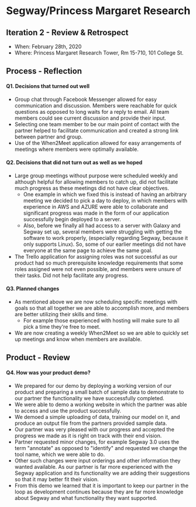 ﻿
# Segway/Princess Margaret Research

## Iteration 2 - Review & Retrospect

-   When: February 28th, 2020
-   Where: Princess Margaret Research Tower, Rm 15-710, 101 College St.

## Process - Reflection

#### Q1. Decisions that turned out well
- Group chat through Facebook Messenger allowed for easy communication and discussion. Members were reachable for quick questions as opposed to long waits for a reply to email. All team members could see current discussion and provide their input.
- Selecting one team member to be our main point of contact with the partner helped to facilitate communication and created a strong link between partner and group.
- Use of the When2Meet application allowed for easy arrangements of meetings where members were optimally available. 

#### Q2. Decisions that did not turn out as well as we hoped
- Large group meetings without purpose were scheduled weekly and although helpful for allowing members to catch up, did not facilitate much progress as these meetings did not have clear objectives. 
	- One example in which we fixed this is instead of having an arbitrary meeting we decided to pick a day to deploy, in which members with experience in AWS and AZURE were able to collaborate and significant progress was made in the form of our application successfully begin deployed to a server.
	- Also, before we finally all had access to a server with Galaxy and Segway set up, several members were struggling with getting the software to work properly, (especially regarding Segway, because it only supports Linux). So, some of our earlier meetings did not have everyone at the same page to achieve the same goal.
- The Trello application for assigning roles was not successful as our product had so much prerequisite knowledge requirements that some roles assigned were not even possible, and members were unsure of their tasks. Did not help facilitate any progress. 

#### Q3. Planned changes
-   As mentioned above we are now scheduling specific meetings with goals so that all together we are able to accomplish more, and members are better utilizing their skills and time.
	-  For example those experienced with hosting will make sure to all pick a time they're free to meet.
- We are now creating a weekly When2Meet so we are able to quickly set up meetings and know when members are available.

## Product - Review

#### Q4. How was your product demo?
- We prepared for our demo by deploying a working version of our product and preparing a small batch of sample data to demonstrate to our partner the functionality we have successfully completed. 
- We were able to demo a working website in which the partner was able to access and use the product successfully. 
- We demoed a simple uploading of data, training our model on it, and produce an output file from the partners provided sample data.
- Our partner was very pleased with our progress and accepted the progress we made as it is right on track with their end vision.
- Partner requested minor changes, for example Segway 3.0 uses the term "annotate" as opposed to "identify" and requested we change the tool name, which we were able to do.
- Other such changes were input orderings and other information they wanted available. As our partner is far more experienced with the Segway application and its functionality we are adding their suggestions so that it may better fit their vision.
- From this demo we learned that it is important to keep our partner in the loop as development continues because they are far more knowledge about Segway and what functionality they want supported.
